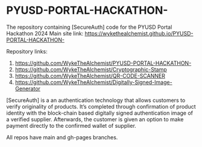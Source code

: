 # PYUSD-PORTAL-HACKATHON-
The repository containing [SecureAuth] code for the PYUSD Portal Hackathon 2024
Main site link: https://wykethealchemist.github.io/PYUSD-PORTAL-HACKATHON-

Repository links:
1. https://github.com/WykeTheAlchemist/PYUSD-PORTAL-HACKATHON-
2. https://github.com/WykeTheAlchemist/Cryptographic-Stamp
3. https://github.com/WykeTheAlchemist/QR-CODE-SCANNER
4. https://github.com/WykeTheAlchemist/Digitally-Signed-Image-Generator


[SecureAuth] is a an authentication technology that allows customers to verify originality of products. It’s completed through confirmation of product identity with the block-chain based digitally signed authentication image of a verified supplier. Afterwards, the customer is given an option to make payment directly to the confirmed wallet of supplier.

All repos have main and gh-pages branches.
